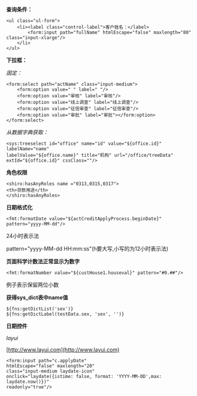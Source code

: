 
**查询条件：**

	<ul class="ul-form">
	    <li><label class="control-label">客户姓名：</label>
	        <form:input path="fullName" htmlEscape="false" maxlength="80" class="input-xlarge"/>
	    </li>
	</ul>

**下拉框：**

*固定：*

	<form:select path="actName" class="input-medium">
  		<form:option value=" " label=" "/>
  		<form:option value="审核" label="审核"/>
  		<form:option value="线上调查" label="线上调查"/>
  		<form:option value="征信审查" label="征信审查"/>
 		<form:option value="审批" label="审批"></form:option>
	</form:select>


*从数据字典获取：*

	<sys:treeselect id="office" name="id" value="${office.id}" labelName="name" 
	labelValue="${office.name}" title="机构" url="/office/treeData" extId="${office.id}" cssClass=""/>

**角色权限**

	<shiro:hasAnyRoles name ="0313,0315,0317">
	<th>贷款用途</th>
	</shiro:hasAnyRoles>

**日期格式化**

	<fmt:formatDate value="${actCreditApplyProcess.beginDate}" pattern="yyyy-MM-dd"/>

24小时表示法

pattern="yyyy-MM-dd HH:mm:ss"(h要大写,小写的为12小时表示法)


**页面科学计数法正常显示为数字**

	<fmt:formatNumber value="${custHouse1.houseval}" pattern="#0.##"/>

例子表示保留两位小数

**获得sys_dict表中name值**

	${fns:getDictList('sex')}
	${fns:getDictLabel(testData.sex, 'sex', '')}


**日期控件**

*layui*

[http://www.layui.com](http://www.layui.com)

	<form:input path="c.applyDate" 
	htmlEscape="false" maxlength="20" 
	class="input-medium laydate-icon" 
	onclick="laydate({istime: false, format: 'YYYY-MM-DD',max: laydate.now()})" 
	readonly="true"/>

</br></br></br></br></br></br></br></br></br></br></br></br></br>
